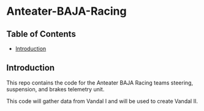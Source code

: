 # Anteater-BAJA-Racing

## Table of Contents

- [Introduction](#Introduction)

## Introduction

This repo contains the code for the Anteater BAJA Racing teams steering, suspension, and brakes telemetry unit.

This code will gather data from Vandal I and will be used to create Vandal II.
